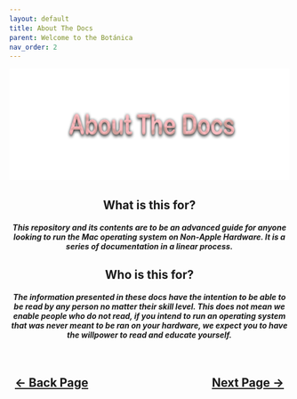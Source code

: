 ```yaml
---
layout: default
title: About The Docs
parent: Welcome to the Botánica
nav_order: 2
---
```


<style>
  .navigation-container {
    display: flex;
    justify-content: space-between;
    align-items: center;
    width: 100%;
  }
  
  .nav-button {
    margin: 10px;
  }
</style>

<p align="center">
  <img width="650" height="200" src="../../assets/Header-AboutTheDocs.png">
</p>

<h2 align="center">What is this for?</h2>

<h5 align="center">This repository and its contents are to be an advanced guide for anyone looking to run the Mac operating system on Non-Apple Hardware. It is a series of documentation in a linear process.</h5>

<h2 align="center">Who is this for?</h2>

<h5 align="center">The information presented in these docs have the intention to be able to be read by any person no matter their skill level. This does not mean we enable people who do not read, if you intend to run an operating system that was never meant to be ran on your hardware, we expect you to have the willpower to read and educate yourself.</h5>

<h2 align="center">
  <br>
  <div class="navigation-container">
    <a class="nav-button" href="../../">&larr; Back Page</a>
    <a class="nav-button" href="02-SettingExpectations.html">Next Page &rarr;</a>
  </div>
  <br>
</h2>
